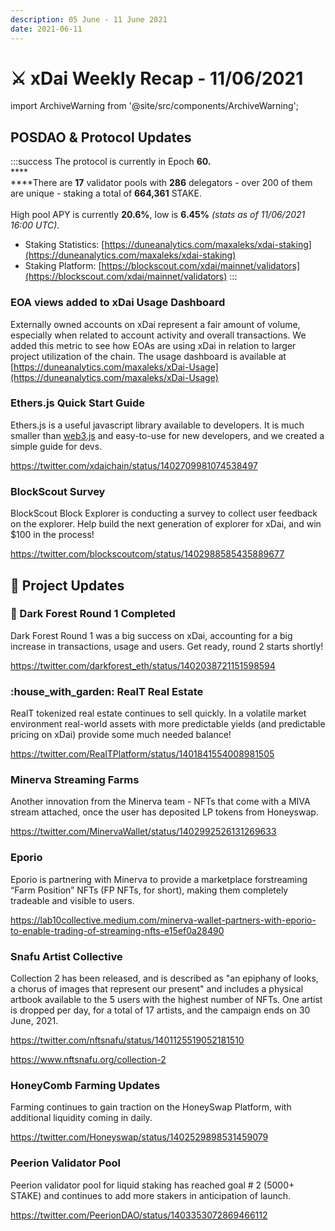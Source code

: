 ```yaml
---
description: 05 June - 11 June 2021
date: 2021-06-11
---
```


# ⚔️ xDai Weekly Recap - 11/06/2021

import ArchiveWarning from '@site/src/components/ArchiveWarning';

<ArchiveWarning />

## POSDAO & Protocol Updates

:::success
The protocol is currently in Epoch **60.**\
****\
****There are **17** validator pools with **286** delegators - over 200 of them are unique - staking a total of **664,361** STAKE.\
\
High pool APY is currently **20.6%**, low is **6.45%** _(stats as of 11/06/2021 16:00 UTC)_.

* Staking Statistics: [https://duneanalytics.com/maxaleks/xdai-staking](https://duneanalytics.com/maxaleks/xdai-staking)
* Staking Platform: [https://blockscout.com/xdai/mainnet/validators](https://blockscout.com/xdai/mainnet/validators)
:::

### EOA views added to xDai Usage Dashboard

Externally owned accounts on xDai represent a fair amount of volume, especially when related to account activity and overall transactions. We added this metric to see how EOAs are using xDai in relation to larger project utilization of the chain. The usage dashboard is available at [https://duneanalytics.com/maxaleks/xDai-Usage](https://duneanalytics.com/maxaleks/xDai-Usage)

### Ethers.js Quick Start Guide

Ethers.js is a useful javascript library available to developers. It is much smaller than [web3.js](https://web3js.readthedocs.io/en/v1.3.4/) and easy-to-use for new developers, and we created a simple guide for devs.

https://twitter.com/xdaichain/status/1402709981074538497

### BlockScout Survey

BlockScout Block Explorer is conducting a survey to collect user feedback on the explorer. Help build the next generation of explorer for xDai, and win $100 in the process!

https://twitter.com/blockscoutcom/status/1402988585435889677

## :butterfly: Project Updates

### :satellite: Dark Forest Round 1 Completed

Dark Forest Round 1 was a big success on xDai, accounting for a big increase in transactions, usage and users. Get ready, round 2 starts shortly!

https://twitter.com/darkforest_eth/status/1402038721151598594

### :house\_with\_garden: RealT Real Estate

RealT tokenized real estate continues to sell quickly. In a volatile market environment real-world assets with more predictable yields (and predictable pricing on xDai) provide some much needed balance!

https://twitter.com/RealTPlatform/status/1401841554008981505

### Minerva Streaming Farms

Another innovation from the Minerva team -  NFTs that come with a MIVA stream attached, once the user has deposited LP tokens from Honeyswap.

https://twitter.com/MinervaWallet/status/1402992526131269633

### Eporio

Eporio is partnering with Minerva to provide a marketplace forstreaming “Farm Position” NFTs (FP NFTs, for short), making them completely tradeable and visible to users.

https://lab10collective.medium.com/minerva-wallet-partners-with-eporio-to-enable-trading-of-streaming-nfts-e15ef0a28490

### Snafu Artist Collective

Collection 2 has been released, and is described as "an epiphany of looks, a chorus of images that represent our present" and includes a physical artbook available to the 5 users with the highest number of NFTs. One artist is dropped per day, for a total of 17 artists, and the campaign ends on 30 June, 2021.

https://twitter.com/nftsnafu/status/1401125519052181510

https://www.nftsnafu.org/collection-2

### HoneyComb Farming Updates

Farming continues to gain traction on the HoneySwap Platform, with additional liquidity coming in daily.

https://twitter.com/Honeyswap/status/1402529898531459079

### Peerion Validator Pool

Peerion validator pool for liquid staking has reached goal # 2 (5000+ STAKE) and continues to add more stakers in anticipation of launch.

https://twitter.com/PeerionDAO/status/1403353072869466112









